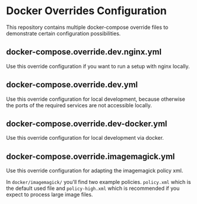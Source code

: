 # Docker Overrides Configuration

This repository contains multiple docker-compose override files to demonstrate certain configuration possibilities.

## docker-compose.override.dev.nginx.yml

Use this override configuration if you want to run a setup with nginx locally.

## docker-compose.override.dev.yml

Use this override configuration for local development, because otherwise the ports of the required services are not 
accessible locally.

## docker-compose.override.dev-docker.yml

Use this override configuration for local development via docker.

## docker-compose.override.imagemagick.yml

Use this override configuration for adapting the imagemagick policy xml.  

In `docker/imagemagick/` you'll find two example policies. `policy.xml` which is the default used file and 
`policy-high.xml` which is recommended if you expect to process large image files.

